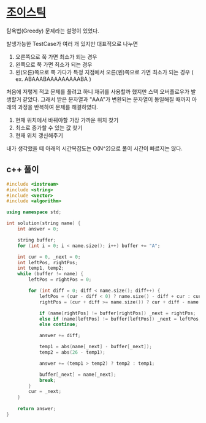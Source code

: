 # [조이스틱](https://programmers.co.kr/learn/courses/30/lessons/42860)

탐욕법(Greedy) 문제라는 설명이 있었다.

발생가능한 TestCase가 여러 개 있지만 대표적으로 나누면
   1. 오른쪽으로 쭉 가면 최소가 되는 경우
   2. 왼쪽으로 쭉 가면 최소가 되는 경우
   3. 왼(오른)쪽으로 쭉 가다가 특정 지점에서 오른(왼)쪽으로 가면 최소가 되는 경우 ( ex. ABAAABAAAAAAAAABA )

처음에 저렇게 적고 문제를 풀려고 하니 재귀를 사용할까 했지만 스택 오버플로우가 발생할거 같았다. 
그래서 받은 문자열과 "AAA"가 변환되는 문자열이 동일해질 때까지 아래의 과정을 반복하여 문제를 해결하였다. 
   1. 현재 위치에서 바꿔야할 가장 가까운 위치 찾기
   2. 최소로 증가할 수 있는 값 찾기
   3. 현재 위치 갱신해주기

내가 생각했을 떼 아래의 시간복잡도는 O(N^2)으로 풀이 시간이 빠르지는 않다.

## c++ 풀이
```c++
#include <iostream>
#include <string>
#include <vector>
#include <algorithm>

using namespace std;

int solution(string name) {
    int answer = 0;

    string buffer;
    for (int i = 0; i < name.size(); i++) buffer += "A";

    int cur = 0, _next = 0;
    int leftPos, rightPos;
    int temp1, temp2;
    while (buffer != name) {
        leftPos = rightPos = 0;

        for (int diff = 0; diff < name.size(); diff++) {
            leftPos = (cur - diff < 0) ? name.size() - diff + cur : cur - diff;
            rightPos = (cur + diff >= name.size()) ? cur + diff - name.size() : cur + diff;

            if (name[rightPos] != buffer[rightPos]) _next = rightPos;
            else if (name[leftPos] != buffer[leftPos]) _next = leftPos;
            else continue;

            answer += diff;

            temp1 = abs(name[_next] - buffer[_next]);
            temp2 = abs(26 - temp1);

            answer += (temp1 > temp2) ? temp2 : temp1;

            buffer[_next] = name[_next];
            break;
        }
        cur = _next;
    }
    
    return answer;
}
```
